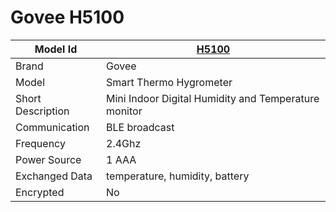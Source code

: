 # Govee H5100

|Model Id|[H5100](https://github.com/theengs/decoder/blob/development/src/devices/H5102_json.h)|
|-|-|
|Brand|Govee|
|Model|Smart Thermo Hygrometer|
|Short Description|Mini Indoor Digital Humidity and Temperature monitor|
|Communication|BLE broadcast|
|Frequency|2.4Ghz|
|Power Source|1 AAA|
|Exchanged Data|temperature, humidity, battery|
|Encrypted|No|
